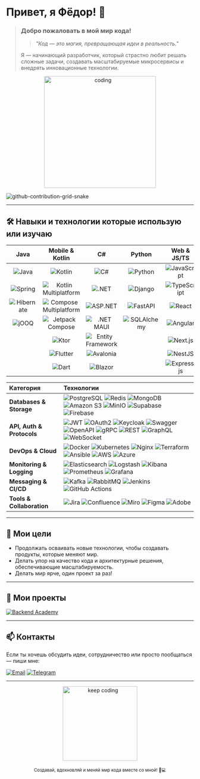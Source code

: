 # Привет, я **Фёдор**! 👋

> ### Добро пожаловать в мой мир кода!
> >*"Код — это магия, превращающая идеи в реальность."*
> 
> Я — начинающий разработчик, который страстно любит решать сложные задачи, создавать масштабируемые микросервисы и внедрять инновационные технологии.   
>

<div align="center">
  <img src="https://media.giphy.com/media/26BRuo6sLetdllPAQ/giphy.gif" alt="coding" width="300"/>
</div>

![github-contribution-grid-snake](https://user-images.githubusercontent.com/40397740/187086679-84d7cd96-4311-4454-b3c7-f44b47a2477c.svg)

---

## :hammer_and_wrench: Навыки и технологии которые использую или изучаю

| Java                                                                                                         | Mobile & Kotlin                                                                                                 | C#                                                                                                         | Python                                                                                           | Web & JS/TS                                                                                                          |
| :-----------------------------------------------------------------------------------------------------------: | :-------------------------------------------------------------------------------------------------------------: | :--------------------------------------------------------------------------------------------------------: | :----------------------------------------------------------------------------------------------: | :---------------------------------------------------------------------------------------------------------------------: |
| ![Java](https://img.shields.io/badge/Java-ED8B00?style=for-the-badge&logo=java&logoColor=white)               | ![Kotlin](https://img.shields.io/badge/Kotlin-0095D5?style=for-the-badge&logo=kotlin&logoColor=white)               | ![C#](https://img.shields.io/badge/C%23-512BD4?style=for-the-badge&logo=c-sharp&logoColor=white)           | ![Python](https://img.shields.io/badge/Python-3776AB?style=for-the-badge&logo=python&logoColor=white) | ![JavaScript](https://img.shields.io/badge/JavaScript-F7DF1E?style=for-the-badge&logo=javascript&logoColor=black)     |
| ![Spring](https://img.shields.io/badge/Spring-6DB33F?style=for-the-badge&logo=spring&logoColor=white)         | ![Kotlin Multiplatform](https://img.shields.io/badge/Kotlin_Multiplatform-7F52FF?style=for-the-badge&logo=kotlin&logoColor=white) | ![.NET](https://img.shields.io/badge/.NET-512BD4?style=for-the-badge&logo=.net&logoColor=white)             | ![Django](https://img.shields.io/badge/Django-092E20?style=for-the-badge&logo=django&logoColor=white) | ![TypeScript](https://img.shields.io/badge/TypeScript-3178C6?style=for-the-badge&logo=typescript&logoColor=white)    |
| ![Hibernate](https://img.shields.io/badge/Hibernate-59666C?style=for-the-badge&logo=hibernate&logoColor=white) | ![Compose Multiplatform](https://img.shields.io/badge/Compose_Multiplatform-4285F4?style=for-the-badge&logo=jetpack-compose&logoColor=white) | ![ASP.NET](https://img.shields.io/badge/ASP.NET-512BD4?style=for-the-badge&logo=.net&logoColor=white)         | ![FastAPI](https://img.shields.io/badge/FastAPI-009688?style=for-the-badge&logo=fastapi&logoColor=white) | ![React](https://img.shields.io/badge/React-61DAFB?style=for-the-badge&logo=react&logoColor=black)                 |
| ![jOOQ](https://img.shields.io/badge/jOOQ-009688?style=for-the-badge)                                       | ![Jetpack Compose](https://img.shields.io/badge/JetpackCompose-4285F4?style=for-the-badge&logo=android&logoColor=white) | ![.NET MAUI](https://img.shields.io/badge/.NET_MAUI-512BD4?style=for-the-badge&logo=.net&logoColor=white)     | ![SQLAlchemy](https://img.shields.io/badge/SQLAlchemy-CC0000?style=for-the-badge)               | ![Angular](https://img.shields.io/badge/Angular-DD0031?style=for-the-badge&logo=angular&logoColor=white)           |
|                                                                                                             | ![Ktor](https://img.shields.io/badge/Ktor-0A1E44?style=for-the-badge&logo=kotlin&logoColor=white)                   | ![Entity Framework](https://img.shields.io/badge/Entity_Framework-512BD4?style=for-the-badge&logo=.net&logoColor=white) |                                                                                                  | ![Next.js](https://img.shields.io/badge/Next.js-000000?style=for-the-badge&logo=nextdotjs&logoColor=white)         |
|                                                                                                             | ![Flutter](https://img.shields.io/badge/Flutter-02569B?style=for-the-badge&logo=flutter&logoColor=white)           | ![Avalonia](https://img.shields.io/badge/Avalonia-7D26CD?style=for-the-badge&logo=avalonia&logoColor=white) |                                                                                                  | ![NestJS](https://img.shields.io/badge/NestJS-E0234E?style=for-the-badge&logo=nestjs&logoColor=white)             |
|                                                                                                             | ![Dart](https://img.shields.io/badge/Dart-0175C2?style=for-the-badge&logo=dart&logoColor=white)                   | ![Blazor](https://img.shields.io/badge/Blazor-512BD4?style=for-the-badge&logo=blazor&logoColor=white)     |                                                                                                  | ![Express.js](https://img.shields.io/badge/Express.js-000000?style=for-the-badge&logo=express&logoColor=white) |

| Категория                 | Технологии                                                                                                                                                                                                                                                                                                                                                                                    |
| :------------------------ | :-------------------------------------------------------------------------------------------------------------------------------------------------------------------------------------------------------------------------------------------------------------------------------------------------------------------------------------------------------------------------------------------- |
| **Databases & Storage**   | ![PostgreSQL](https://img.shields.io/badge/PostgreSQL-336791?style=for-the-badge&logo=postgresql&logoColor=white) ![Redis](https://img.shields.io/badge/Redis-DC382D?style=for-the-badge&logo=redis&logoColor=white) ![MongoDB](https://img.shields.io/badge/MongoDB-47A248?style=for-the-badge&logo=mongodb&logoColor=white) ![Amazon S3](https://img.shields.io/badge/Amazon%20S3-232F3E?style=for-the-badge&logo=amazon&logoColor=white) ![MinIO](https://img.shields.io/badge/MinIO-00A0E3?style=for-the-badge&logo=minio&logoColor=white) ![Supabase](https://img.shields.io/badge/Supabase-3ECF8E?style=for-the-badge&logo=supabase&logoColor=white) ![Firebase](https://img.shields.io/badge/Firebase-FFCA28?style=for-the-badge&logo=firebase&logoColor=white) |
| **API, Auth & Protocols** | ![JWT](https://img.shields.io/badge/JWT-000000?style=for-the-badge) ![OAuth2](https://img.shields.io/badge/OAuth2-4285F4?style=for-the-badge) ![Keycloak](https://img.shields.io/badge/Keycloak-003366?style=for-the-badge&logo=keycloak&logoColor=white) ![Swagger](https://img.shields.io/badge/Swagger-85EA2D?style=for-the-badge&logo=swagger&logoColor=white) ![OpenAPI](https://img.shields.io/badge/OpenAPI-652B90?style=for-the-badge&logo=openapiinitiative&logoColor=white) ![gRPC](https://img.shields.io/badge/gRPC-4285F4?style=for-the-badge&logo=grpc&logoColor=white) ![REST](https://img.shields.io/badge/REST-000000?style=for-the-badge) ![GraphQL](https://img.shields.io/badge/GraphQL-E10098?style=for-the-badge&logo=graphql&logoColor=white) ![WebSocket](https://img.shields.io/badge/WebSocket-010101?style=for-the-badge) |
| **DevOps & Cloud**        | ![Docker](https://img.shields.io/badge/Docker-2496ED?style=for-the-badge&logo=docker&logoColor=white) ![Kubernetes](https://img.shields.io/badge/Kubernetes-326CE5?style=for-the-badge&logo=kubernetes&logoColor=white) ![Nginx](https://img.shields.io/badge/nginx-%23009639.svg?style=for-the-badge&logo=nginx&logoColor=white) ![Terraform](https://img.shields.io/badge/Terraform-623CE4?style=for-the-badge&logo=terraform&logoColor=white) ![Ansible](https://img.shields.io/badge/Ansible-EE0000?style=for-the-badge&logo=ansible&logoColor=white) ![AWS](https://img.shields.io/badge/AWS-FF9900?style=for-the-badge&logo=amazonaws&logoColor=white) ![Azure](https://img.shields.io/badge/Azure-0078D4?style=for-the-badge&logo=microsoftazure&logoColor=white) |
| **Monitoring & Logging**  | ![Elasticsearch](https://img.shields.io/badge/Elasticsearch-005571?style=for-the-badge&logo=elasticsearch&logoColor=white) ![Logstash](https://img.shields.io/badge/Logstash-005571?style=for-the-badge&logo=logstash&logoColor=white) ![Kibana](https://img.shields.io/badge/Kibana-005571?style=for-the-badge&logo=kibana&logoColor=white) ![Prometheus](https://img.shields.io/badge/Prometheus-E6522C?style=for-the-badge&logo=prometheus&logoColor=white) ![Grafana](https://img.shields.io/badge/Grafana-F46800?style=for-the-badge&logo=grafana&logoColor=white) |
| **Messaging & CI/CD**     | ![Kafka](https://img.shields.io/badge/Apache_Kafka-231F20?style=for-the-badge&logo=apachekafka&logoColor=white) ![RabbitMQ](https://img.shields.io/badge/RabbitMQ-FF6600?style=for-the-badge&logo=rabbitmq&logoColor=white) ![Jenkins](https://img.shields.io/badge/Jenkins-D24939?style=for-the-badge&logo=jenkins&logoColor=white) ![GitHub Actions](https://img.shields.io/badge/GitHub%20Actions-2088FF?style=for-the-badge&logo=github-actions&logoColor=white) |
| **Tools & Collaboration** | ![Jira](https://img.shields.io/badge/jira-%230A0FFF.svg?style=for-the-badge&logo=jira&logoColor=white) ![Confluence](https://img.shields.io/badge/confluence-%23172BF4.svg?style=for-the-badge&logo=confluence&logoColor=white) ![Miro](https://img.shields.io/badge/Miro-050038?style=for-the-badge&logo=miro&logoColor=fff) ![Figma](https://img.shields.io/badge/Figma-F24E1E?style=for-the-badge&logo=figma&logoColor=white) ![Adobe](https://img.shields.io/badge/Adobe-ED1C24?style=for-the-badge&logo=adobe&logoColor=white) |

---

## 🚀 Мои цели
- Продолжать осваивать новые технологии, чтобы создавать продукты, которые меняют мир.
- Делать упор на качество кода и архитектурные решения, обеспечивающие масштабируемость.
- Делать мир ярче, один проект за раз!

---

## 📂 Мои проекты

[![Backend Academy](https://github-readme-stats.vercel.app/api/pin/?username=LanGraFyodor&repo=backend-academy&theme=radical)](https://github.com/LanGraFyodor/backend-academy)

---

## 📫 Контакты

Если ты хочешь обсудить идеи, сотрудничество или просто пообщаться — пиши мне: 

[![Email](https://img.shields.io/badge/Email-D14836?style=for-the-badge&logo=gmail&logoColor=white)](mailto:fyoderb@gmail.com)  [![Telegram](https://img.shields.io/badge/Telegram-2CA5E0?style=for-the-badge&logo=telegram&logoColor=white)](https://t.me/Gdbaron)

---

<div align="center">
  <img src="https://media.giphy.com/media/3o7abB06u9bNzA8lu8/giphy.gif" alt="keep coding" width="200"/>
  <br><br>
  <sub>Создавай, вдохновляй и меняй мир кода вместе со мной! 🚀💻</sub>
</div>
